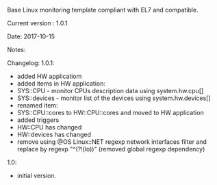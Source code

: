 Base Linux monitoring template compliant with EL7 and compatible.

Current version : 1.0.1

Date:             2017-10-15

Notes:

Changelog:
1.0.1:
- added HW applicatiom
- added items in HW application:
 - SYS::CPU - monitor CPUs description data using system.hw.cpu[]
 - SYS::devices - monitor list of the devices using system.hw.devices[]
- renamed item:
 - SYS::CPU::cores to HW::CPU::cores and moved to HW application
- added triggers 
 - HW::CPU has changed
 - HW::devices has changed
- remove using @OS Linux::NET regexp network interfaces filter and replace by regexp "^(?!(lo))" (removed global regexp dependency)

1.0:
- initial version.
